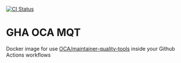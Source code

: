 [![CI Status](https://github.com/Studio73/gha-oca-mqt/workflows/CI/badge.svg)](https://github.com/Studio73/gha-oca-mqt/actions)

GHA OCA MQT
===========

Docker image for use [OCA/maintainer-quality-tools](https://github.com/OCA/maintainer-quality-tools) inside your Github Actions workflows
